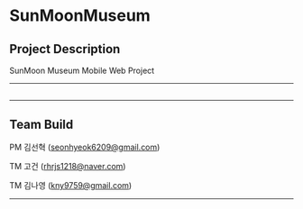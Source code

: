 # SunMoonMuseum

## Project Description

SunMoon Museum Mobile Web Project

---
## ##
---
## Team Build
PM 김선혁 (seonhyeok6209@gmail.com)

TM 고건 (rhrjs1218@naver.com)

TM 김나영 (kny9759@gmail.com)

---
